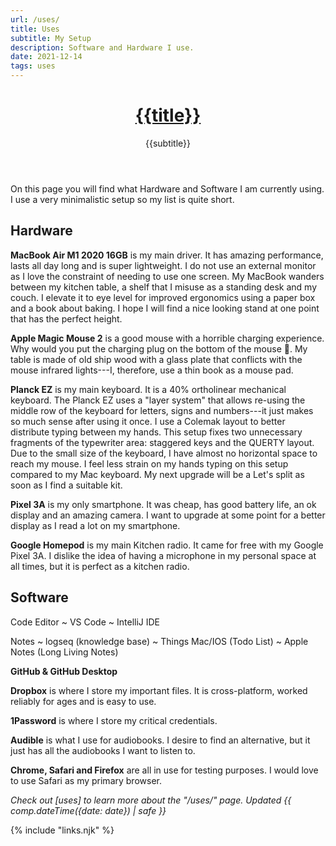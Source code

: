 ```yaml
---
url: /uses/
title: Uses
subtitle: My Setup
description: Software and Hardware I use.
date: 2021-12-14
tags: uses
---
```


<header>

# [{{title}}](/)

{{subtitle}}

</header><section>

On this page you will find what Hardware and Software I am currently using. I use a very minimalistic setup so my list is quite short.

</section><section>

## Hardware

**MacBook Air M1 2020 16GB** is my main driver. It has amazing performance, lasts all day long and is super lightweight. I do not use an external monitor as I love the constraint of needing to use one screen. My MacBook wanders between my kitchen table, a shelf that I misuse as a standing desk and my couch. I elevate it to eye level for improved ergonomics using a paper box and a book about baking. I hope I will find a nice looking stand at one point that has the perfect height.

**Apple Magic Mouse 2** is a good mouse with a horrible charging experience. Why would you put the charging plug on the bottom of the mouse 🙈. My table is made of old ship wood with a glass plate that conflicts with the mouse infrared lights---I, therefore, use a thin book as a mouse pad.

**Planck EZ** is my main keyboard. It is a 40% ortholinear mechanical keyboard. The Planck EZ uses a "layer system" that allows re-using the middle row of the keyboard for letters, signs and numbers---it just makes so much sense after using it once. I use a Colemak layout to better distribute typing between my hands. This setup fixes two unnecessary fragments of the typewriter area: staggered keys and the QUERTY layout. Due to the small size of the keyboard, I have almost no horizontal space to reach my mouse. I feel less strain on my hands typing on this setup compared to my Mac keyboard. My next upgrade will be a Let's split as soon as I find a suitable kit.

**Pixel 3A** is my only smartphone. It was cheap, has good battery life, an ok display and an amazing camera. I want to upgrade at some point for a better display as I read a lot on my smartphone.

**Google Homepod** is my main Kitchen radio. It came for free with my Google Pixel 3A. I dislike the idea of having a microphone in my personal space at all times, but it is perfect as a kitchen radio.

</section><section>

## Software
Code Editor
~ VS Code
~ IntelliJ IDE

Notes
~ logseq (knowledge base)
~ Things Mac/IOS (Todo List)
~ Apple Notes (Long Living Notes)

**GitHub & GitHub Desktop** 

**Dropbox** is where I store my important files. It is cross-platform, worked reliably for ages and is easy to use.

**1Password** is where I store my critical credentials.

**Audible** is what I use for audiobooks. I desire to find an alternative, but it just has all the audiobooks I want to listen to.

**Chrome, Safari and Firefox** are all in use for testing purposes. I would love to use Safari as my primary browser.

</section><footer>

_Check out [uses] to learn more about the "/uses/" page. Updated {{ comp.dateTime({date: date}) | safe }}_

</footer>

{% include "links.njk" %}
